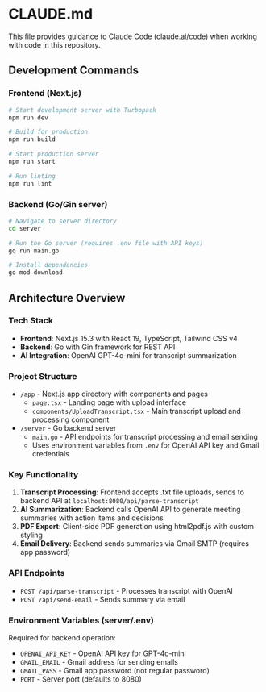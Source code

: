 # CLAUDE.md

This file provides guidance to Claude Code (claude.ai/code) when working with code in this repository.

## Development Commands

### Frontend (Next.js)
```bash
# Start development server with Turbopack
npm run dev

# Build for production
npm run build

# Start production server
npm run start

# Run linting
npm run lint
```

### Backend (Go/Gin server)
```bash
# Navigate to server directory
cd server

# Run the Go server (requires .env file with API keys)
go run main.go

# Install dependencies
go mod download
```

## Architecture Overview

### Tech Stack
- **Frontend**: Next.js 15.3 with React 19, TypeScript, Tailwind CSS v4
- **Backend**: Go with Gin framework for REST API
- **AI Integration**: OpenAI GPT-4o-mini for transcript summarization

### Project Structure
- `/app` - Next.js app directory with components and pages
  - `page.tsx` - Landing page with upload interface
  - `components/UploadTranscript.tsx` - Main transcript upload and processing component
- `/server` - Go backend server
  - `main.go` - API endpoints for transcript processing and email sending
  - Uses environment variables from `.env` for OpenAI API key and Gmail credentials

### Key Functionality
1. **Transcript Processing**: Frontend accepts .txt file uploads, sends to backend API at `localhost:8080/api/parse-transcript`
2. **AI Summarization**: Backend calls OpenAI API to generate meeting summaries with action items and decisions
3. **PDF Export**: Client-side PDF generation using html2pdf.js with custom styling
4. **Email Delivery**: Backend sends summaries via Gmail SMTP (requires app password)

### API Endpoints
- `POST /api/parse-transcript` - Processes transcript with OpenAI
- `POST /api/send-email` - Sends summary via email

### Environment Variables (server/.env)
Required for backend operation:
- `OPENAI_API_KEY` - OpenAI API key for GPT-4o-mini
- `GMAIL_EMAIL` - Gmail address for sending emails
- `GMAIL_PASS` - Gmail app password (not regular password)
- `PORT` - Server port (defaults to 8080)